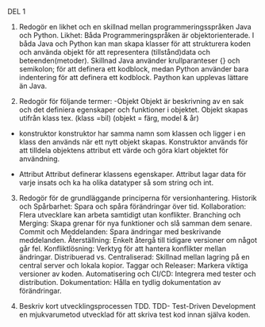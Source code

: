 DEL 1

1. Redogör en likhet och en skillnad mellan programmeringsspråken Java och Python.
Likhet: 
Båda Programmeringspråken är objektorienterade. I båda Java och Python kan man  skapa klasser för att strukturera  koden och använda objekt för att representera (tillstånd)data och beteenden(metoder).
Skillnad
Java använder krullparanteser {} och semikolon;  för att definera ett kodblock, medan Python använder bara indentering  för att definera ett kodblock. Paython kan upplevas lättare än Java.

2. Redogör för följande termer:
  -Objekt
Objekt är beskrivning av en sak och det definiera egenskaper och funktioner i objektet.
Objekt skapas utifrån klass tex. (klass =bil) (objekt = färg, model & år)

  - konstruktor
 konstruktor har samma namn som klassen och ligger i en klass den används när ett nytt objekt skapas.
 Konstruktor används för att tilldela objektens attribut ett värde och göra klart objektet för användning.

  - Attribut
Attribut definerar klassens egenskaper. Attribut lagar data för varje insats och ka ha olika datatyper så som string och int.

3. Redogör för de grundläggande principerna för versionhantering.
Historik och Spårbarhet: Spara och spåra förändringar över tid.
Kollaboration: Flera utvecklare kan arbeta samtidigt utan konflikter.
Branching och Merging: Skapa grenar för nya funktioner och slå samman dem senare.
Commit och Meddelanden: Spara ändringar med beskrivande meddelanden.
Återställning: Enkelt återgå till tidigare versioner om något går fel.
Konfliktlösning: Verktyg för att hantera konflikter mellan ändringar.
Distribuerad vs. Centraliserad: Skillnad mellan lagring på en central server och lokala kopior.
Taggar och Releaser: Markera viktiga versioner av koden.
Automatisering och CI/CD: Integrera med tester och distribution.
Dokumentation: Hålla en tydlig dokumentation av förändringar.

4. Beskriv kort utvecklingsprocessen TDD.
TDD- Test-Driven Development en mjukvarumetod utvecklad för att skriva test kod innan själva koden.
